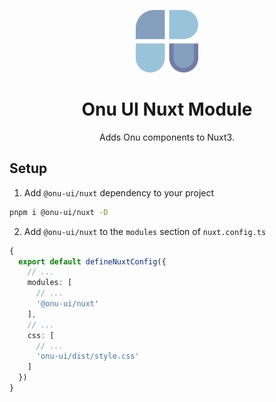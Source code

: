 <p align="center">
  <img src="https://raw.githubusercontent.com/imageList/imglist/master/img/logo.svg" style="width:100px;" />
  <h1 align="center">Onu UI Nuxt Module</h1>
  <p align="center">Adds Onu components to Nuxt3.</p>
</p>

## Setup
1. Add `@onu-ui/nuxt` dependency to your project


```bash
pnpm i @onu-ui/nuxt -D
```

2. Add `@onu-ui/nuxt` to the `modules` section of `nuxt.config.ts`

```typescript
{
  export default defineNuxtConfig({
    // ...
    modules: [
      // ...
      '@onu-ui/nuxt'
    ],
    // ...
    css: [
      // ...
      'onu-ui/dist/style.css'
    ]
  })
}
```
